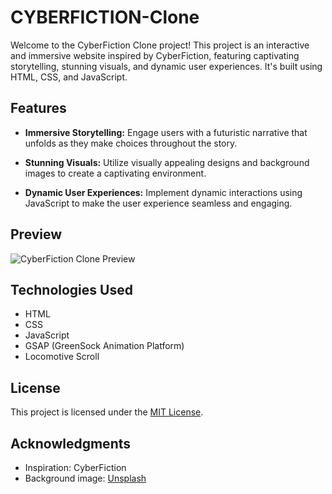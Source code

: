 # CYBERFICTION-Clone

Welcome to the CyberFiction Clone project! This project is an interactive and immersive website inspired by CyberFiction, featuring captivating storytelling, stunning visuals, and dynamic user experiences. It's built using HTML, CSS, and JavaScript.

## Features

- **Immersive Storytelling:** Engage users with a futuristic narrative that unfolds as they make choices throughout the story.

- **Stunning Visuals:** Utilize visually appealing designs and background images to create a captivating environment.

- **Dynamic User Experiences:** Implement dynamic interactions using JavaScript to make the user experience seamless and engaging.


## Preview

![CyberFiction Clone Preview](screenshot.png)

## Technologies Used

- HTML
- CSS
- JavaScript
- GSAP (GreenSock Animation Platform)
- Locomotive Scroll


## License

This project is licensed under the [MIT License](LICENSE).

## Acknowledgments

- Inspiration: CyberFiction
- Background image: [Unsplash](https://unsplash.com)

